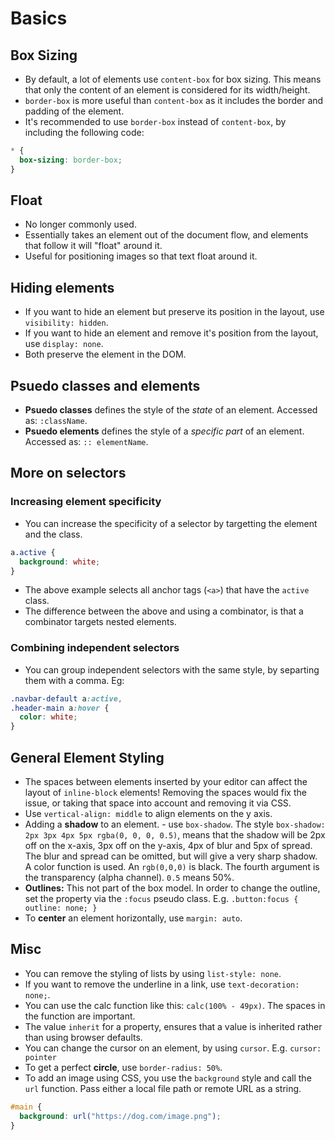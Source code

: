 # Basics

## Box Sizing

- By default, a lot of elements use `content-box` for box sizing. This means that
  only the content of an element is considered for its width/height.
- `border-box` is more useful than `content-box` as it includes the border and padding of the element.
- It's recommended to use `border-box` instead of `content-box`, by including the following code:

```css
* {
  box-sizing: border-box;
}
```

## Float

- No longer commonly used.
- Essentially takes an element out of the document flow, and elements that follow it will "float" around it.
- Useful for positioning images so that text float around it.

## Hiding elements

- If you want to hide an element but preserve its position in the layout, use `visibility: hidden`.
- If you want to hide an element and remove it's position from the layout, use `display: none`.
- Both preserve the element in the DOM.

## Psuedo classes and elements

- **Psuedo classes** defines the style of the _state_ of an element. Accessed as: `:className`.
- **Psuedo elements** defines the style of a _specific part_ of an element. Accessed as: `:: elementName`.

## More on selectors

### Increasing element specificity

- You can increase the specificity of a selector by targetting the element and the class.

```css
a.active {
  background: white;
}
```

- The above example selects all anchor tags (`<a>`) that have the `active` class.
- The difference between the above and using a combinator, is that a combinator targets nested elements.

### Combining independent selectors

- You can group independent selectors with the same style, by separting them with a comma. Eg:

```css
.navbar-default a:active,
.header-main a:hover {
  color: white;
}
```

## General Element Styling

- The spaces between elements inserted by your editor can affect the layout of `inline-block` elements! Removing the spaces would fix the issue, or taking that space into account and removing it via CSS.
- Use `vertical-align: middle` to align elements on the y axis.
- Adding a **shadow** to an element. - use `box-shadow`. The style `box-shadow: 2px 3px 4px 5px rgba(0, 0, 0, 0.5)`, means that the shadow will be 2px off on the x-axis, 3px off on the y-axis, 4px of blur and 5px of spread. The blur and spread can be omitted, but will give a very sharp shadow. A color function is used. An `rgb(0,0,0)` is black. The fourth argument is the transparency (alpha channel). `0.5` means 50%.
- **Outlines:** This not part of the box model. In order to change the outline, set the property via the `:focus` pseudo class. E.g. `.button:focus { outline: none; }`
- To **center** an element horizontally, use `margin: auto`.

## Misc

- You can remove the styling of lists by using `list-style: none`.
- If you want to remove the underline in a link, use `text-decoration: none;`.
- You can use the calc function like this: `calc(100% - 49px)`. The spaces in the function are important.
- The value `inherit` for a property, ensures that a value is inherited rather than using browser defaults.
- You can change the cursor on an element, by using `cursor`. E.g. `cursor: pointer`
- To get a perfect **circle**, use `border-radius: 50%`.
- To add an image using CSS, you use the `background` style and call the `url` function. Pass either a local file path or remote URL as a string.

```css
#main {
  background: url("https://dog.com/image.png");
}
```
